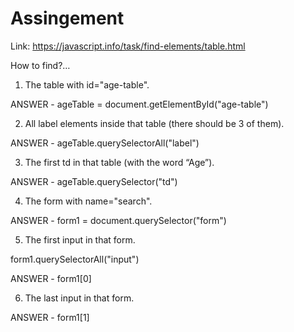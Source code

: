 # Assingement

Link:  https://javascript.info/task/find-elements/table.html 

How to find?…

1. The table with id="age-table". 

ANSWER - ageTable = document.getElementById("age-table")

2. All label elements inside that table (there should be 3 of them).

ANSWER - ageTable.querySelectorAll("label")

3. The first td in that table (with the word “Age”).

ANSWER - ageTable.querySelector("td")

4. The form with name="search".

ANSWER - form1 = document.querySelector("form") 

5. The first input in that form.

form1.querySelectorAll("input") 
<!-- To list all the input and 0 will give first and last will be given by last number of that list here 1 -->

ANSWER - form1[0]

6. The last input in that form.

ANSWER - form1[1]
  
